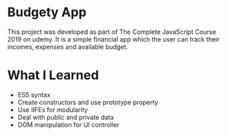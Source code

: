 # Budgety App
This project was developed as part of The Complete JavaScript Course 2019 on udemy. It is a simple financial app which the  user can track their incomes, expenses and available budget.
# What I Learned
- ES5 syntax
- Create constructors and use prototype property
- Use IIFEs for modularity
- Deal with public and private data
- DOM manipulation for UI controller
